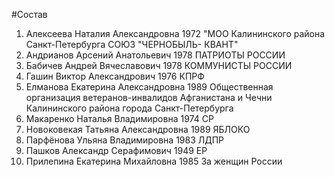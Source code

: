 #Состав
1. Алексеева Наталия Александровна 1972 \"МОО Калининского района Санкт-Петербурга СОЮЗ \"ЧЕРНОБЫЛЬ- КВАНТ\"
2. Андрианов Арсений Анатольевич 1978 ПАТРИОТЫ РОССИИ
3. Бабичев Андрей Вячеславович 1978 КОММУНИСТЫ РОССИИ
4. Гашин Виктор Александрович 1976 КПРФ
5. Елманова Екатерина Александровна 1989 Общественная организация ветеранов-инвалидов Афганистана и Чечни Калининского района города Санкт-Петербурга
6. Макаренко Наталья Владимировна 1974 СР
7. Новоковекая Татьяна Александровна 1989 ЯБЛОКО
8. Парфёнова Ульяна Владимировна 1983 ЛДПР
9. Пашков Александр Серафимович 1949 ЕР
10. Прилепина Екатерина Михайловна 1985 За женщин России
